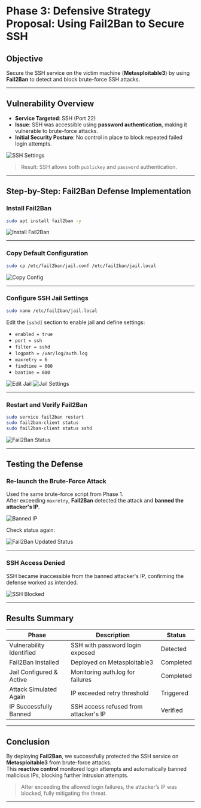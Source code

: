 
# Phase 3: Defensive Strategy Proposal: Using Fail2Ban to Secure SSH

## Objective

Secure the SSH service on the victim machine (**Metasploitable3**) by using **Fail2Ban** to detect and block brute-force SSH attacks.

---

## Vulnerability Overview

- **Service Targeted**: SSH (Port 22)  
- **Issue**: SSH was accessible using **password authentication**, making it vulnerable to brute-force attacks.
- **Initial Security Posture**: No control in place to block repeated failed login attempts.

![SSH Settings](https://github.com/user-attachments/assets/fec38019-9622-43ca-a7de-4fefcce2ff25)

> Result: SSH allows both `publickey` and `password` authentication.

---

## Step-by-Step: Fail2Ban Defense Implementation

### Install Fail2Ban
```bash
sudo apt install fail2ban -y
```
![Install Fail2Ban](https://github.com/user-attachments/assets/c40cda87-ad96-4d56-ba43-afd5c0a3d07b)

---

### Copy Default Configuration
```bash
sudo cp /etc/fail2ban/jail.conf /etc/fail2ban/jail.local
```
![Copy Config](https://github.com/user-attachments/assets/5c5604fd-eb98-436a-b649-24e8dcd1efc7)

---

### Configure SSH Jail Settings
```bash
sudo nano /etc/fail2ban/jail.local
```
Edit the `[sshd]` section to enable jail and define settings:

- `enabled = true`
- `port = ssh`
- `filter = sshd`
- `logpath = /var/log/auth.log`
- `maxretry = 6`
- `findtime = 600`
- `bantime = 600`



![Edit Jail](https://github.com/user-attachments/assets/1ea95e03-2603-46a2-81de-123e378aed9c)
![Jail Settings](https://github.com/user-attachments/assets/0c14c455-54f2-45b9-a018-7cdece586a1f)

---

### Restart and Verify Fail2Ban
```bash
sudo service fail2ban restart
sudo fail2ban-client status
sudo fail2ban-client status sshd
```
![Fail2Ban Status](https://github.com/user-attachments/assets/98a128a1-2069-4a8e-8b7e-970ff1d4cd43)

---

## Testing the Defense

### Re-launch the Brute-Force Attack

Used the same brute-force script from Phase 1.  
After exceeding `maxretry`, **Fail2Ban** detected the attack and **banned the attacker's IP**.

![Banned IP](https://github.com/user-attachments/assets/010bb864-69a3-44c2-9875-a2986329a03b)

Check status again:


![Fail2Ban Updated Status](https://github.com/user-attachments/assets/62b3ae53-6df2-4842-a9ca-05b508dc953c)

---

### SSH Access Denied

SSH became inaccessible from the banned attacker's IP, confirming the defense worked as intended.

![SSH Blocked](https://github.com/user-attachments/assets/86263142-1850-4f14-8d5c-05d739f44e50)

---

## Results Summary

| Phase                  | Description                                | Status      |
|------------------------|--------------------------------------------|-------------|
| Vulnerability Identified | SSH with password login exposed          |  Detected |
| Fail2Ban Installed     | Deployed on Metasploitable3                | Completed |
| Jail Configured & Active | Monitoring auth.log for failures        | Completed |
| Attack Simulated Again | IP exceeded retry threshold                | Triggered |
| IP Successfully Banned | SSH access refused from attacker's IP     | Verified  |

---

## Conclusion

By deploying **Fail2Ban**, we successfully protected the SSH service on **Metasploitable3** from brute-force attacks.  
This **reactive control** monitored login attempts and automatically banned malicious IPs, blocking further intrusion attempts.

> After exceeding the allowed login failures, the attacker’s IP was blocked, fully mitigating the threat.

---
